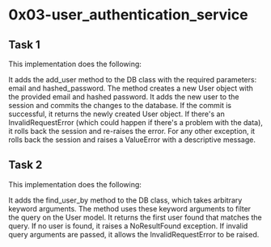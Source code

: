 # 0x03-user_authentication_service

## Task 1

This implementation does the following:

It adds the add_user method to the DB class with the required parameters: email and hashed_password.
The method creates a new User object with the provided email and hashed password.
It adds the new user to the session and commits the changes to the database.
If the commit is successful, it returns the newly created User object.
If there's an InvalidRequestError (which could happen if there's a problem with the data), it rolls back the session and re-raises the error.
For any other exception, it rolls back the session and raises a ValueError with a descriptive message.

## Task 2

This implementation does the following:

It adds the find_user_by method to the DB class, which takes arbitrary keyword arguments.
The method uses these keyword arguments to filter the query on the User model.
It returns the first user found that matches the query.
If no user is found, it raises a NoResultFound exception.
If invalid query arguments are passed, it allows the InvalidRequestError to be raised.

